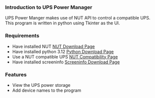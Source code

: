 ### Introduction to UPS Power Manager

UPS Power Manger makes use of NUT API to control a compatible UPS. This program is written in python using Tkinter as the UI.

### Requirements
- Have installed NUT [NUT Download Page](https://networkupstools.org/download.html)
- Have installed python 3.12 [Python Download Page](https://www.python.org/downloads/)
- Use a NUT compatible UPS [NUT Compatibility Page](https://networkupstools.org/stable-hcl.html)
- Have installed screeninfo [Screeninfo Download Page](https://pypi.org/project/screeninfo/#files)

### Features
- View the UPS power storage
- Add device names to the program
